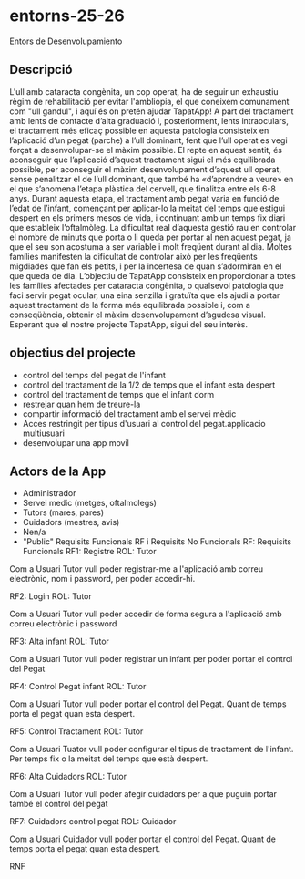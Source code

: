 # entorns-25-26
Entors de Desenvolupamiento

## Descripció
L'ull amb cataracta congènita, un cop operat, ha de seguir un exhaustiu règim de rehabilitació per evitar l'ambliopia, el que coneixem comunament com "ull gandul", i aquí és on pretén ajudar TapatApp! 
A part del tractament amb lents de contacte d’alta graduació i, posteriorment, lents intraoculars, el tractament més eficaç possible en aquesta patologia consisteix en l’aplicació d’un pegat (parche) a l’ull dominant, fent que l’ull operat es vegi forçat a desenvolupar-se el màxim possible. El repte en aquest sentit, és aconseguir que l’aplicació d’aquest tractament sigui el més equilibrada possible, per aconseguir el màxim desenvolupament d’aquest ull operat, sense penalitzar el de l’ull dominant, que també ha «d’aprendre a veure» en el que s’anomena l’etapa plàstica del cervell, que finalitza entre els 6-8 anys.
Durant aquesta etapa, el tractament amb pegat varia en funció de l’edat de l’infant, començant per aplicar-lo la meitat del temps que estigui despert en els primers mesos de vida, i continuant amb un temps fix diari que estableix l’oftalmòleg. La dificultat real d’aquesta gestió rau en controlar el nombre de minuts que porta o li queda per portar al nen aquest pegat, ja que el seu son acostuma a ser variable i molt freqüent durant al dia. Moltes famílies manifesten la dificultat de controlar això per les freqüents migdiades que fan els petits, i per la incertesa de quan s’adormiran en el que queda de dia.
L’objectiu de TapatApp consisteix en proporcionar a totes les famílies afectades per cataracta congènita, o qualsevol patologia que faci servir pegat ocular, una eina senzilla i gratuïta que els ajudi a portar aquest tractament de la forma més equilibrada possible i, com a conseqüència, obtenir el màxim desenvolupament d’agudesa visual.
Esperant que el nostre projecte TapatApp, sigui del seu interès.

## objectius del projecte
-   control del temps del pegat de l'infant
-   control del tractament de la 1/2 de temps que el infant esta despert
-   control del tractament de temps que el infant dorm
-   restrejar quan hem de treure-la
-   compartir informació del tractament amb el servei mèdic
-   Acces restringit per tipus d'usuari al control del pegat.applicacio multiusuari
-   desenvolupar una app movil



## Actors de la App
-   Administrador
-   Servei medic (metges, oftalmolegs)
-   Tutors (mares, pares)
-   Cuidadors (mestres, avis)
-   Nen/a
-   "Public"
 Requisits Funcionals RF i Requisits No Funcionals
RF: Requisits Funcionals
RF1: Registre
ROL: Tutor

Com a Usuari Tutor vull poder registrar-me a l'aplicació amb correu electrònic, nom i password, per poder accedir-hi.

RF2: Login
ROL: Tutor

Com a Usuari Tutor vull poder accedir de forma segura a l'aplicació amb correu electrònic i password

RF3: Alta infant
ROL: Tutor

Com a Usuari Tutor vull poder registrar un infant per poder portar el control del Pegat

RF4: Control Pegat infant
ROL: Tutor

Com a Usuari Tutor vull poder portar el control del Pegat. Quant de temps porta el pegat quan esta despert.

RF5: Control Tractament
ROL: Tutor

Com a Usuari Tuator vull poder configurar el tipus de tractament de l'infant. Per temps fix o la meitat del temps que està despert.

RF6: Alta Cuidadors
ROL: Tutor

Com a Usuari Tutor vull poder afegir cuidadors per a que puguin portar també el control del pegat

RF7: Cuidadors control pegat
ROL: Cuidador

Com a Usuari Cuidador vull poder portar el control del Pegat. Quant de temps porta el pegat quan esta despert.

RNF
